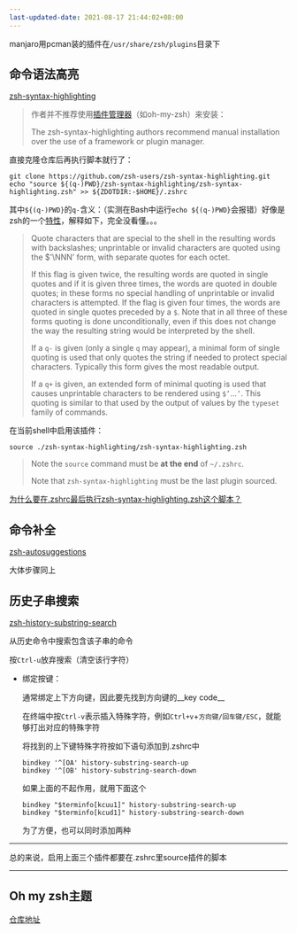 ```yaml
---
last-updated-date: 2021-08-17 21:44:02+08:00
---
```


manjaro用pcman装的插件在`/usr/share/zsh/plugins`目录下

## 命令语法高亮

[zsh-syntax-highlighting](https://github.com/zsh-users/zsh-syntax-highlighting/blob/master/INSTALL.md#with-a-plugin-manager)

> 作者并不推荐使用[插件管理器](https://github.com/unixorn/awesome-zsh-plugins#table-of-contents)（如oh-my-zsh）来安装：
>
> The zsh-syntax-highlighting authors recommend manual installation over the use of a framework or plugin manager.

直接克隆仓库后再执行脚本就行了：

```shell
git clone https://github.com/zsh-users/zsh-syntax-highlighting.git
echo "source ${(q-)PWD}/zsh-syntax-highlighting/zsh-syntax-highlighting.zsh" >> ${ZDOTDIR:-$HOME}/.zshrc
```

其中`${(q-)PWD}`的`q-`含义：（实测在Bash中运行`echo ${(q-)PWD}`会报错）好像是zsh的一个[特性](http://zsh.sourceforge.net/Doc/Release/Expansion.html#Parameter-Expansion-Flags)，解释如下，完全没看懂。。。

> Quote characters that are special to the shell in the resulting words with backslashes; unprintable or invalid characters are quoted using the $’\NNN’ form, with separate quotes for each octet.
>
> If this flag is given twice, the resulting words are quoted in single quotes and if it is given three times, the words are quoted in double quotes; in these forms no special handling of unprintable or invalid characters is attempted. If the flag is given four times, the words are quoted in single quotes preceded by a `$`. Note that in all three of these forms quoting is done unconditionally, even if this does not change the way the resulting string would be interpreted by the shell.
>
> If a `q-` is given (only a single `q` may appear), a minimal form of single quoting is used that only quotes the string if needed to protect special characters. Typically this form gives the most readable output.
>
> If a `q+` is given, an extended form of minimal quoting is used that causes unprintable characters to be rendered using `$’`...`’`. This quoting is similar to that used by the output of values by the `typeset` family of commands.

在当前shell中启用该插件：

```shell
source ./zsh-syntax-highlighting/zsh-syntax-highlighting.zsh
```

> Note the `source` command must be **at the end** of `~/.zshrc`.
>
> Note that `zsh-syntax-highlighting` must be the last plugin sourced.

[为什么要在.zshrc最后执行zsh-syntax-highlighting.zsh这个脚本？](https://github.com/zsh-users/zsh-syntax-highlighting#why-must-zsh-syntax-highlightingzsh-be-sourced-at-the-end-of-the-zshrc-file)

## 命令补全

[zsh-autosuggestions](https://github.com/zsh-users/zsh-autosuggestions)

大体步骤同上

## 历史子串搜索

[zsh-history-substring-search](https://github.com/zsh-users/zsh-history-substring-search)

从历史命令中搜索包含该子串的命令

按`Ctrl-u`放弃搜索（清空该行字符）

- 绑定按键：

  通常绑定上下方向键，因此要先找到方向键的__key code__

  在终端中按`Ctrl-v`表示插入特殊字符，例如`Ctrl+v`+`方向键/回车键/ESC`，就能够打出对应的特殊字符

  将找到的上下键特殊字符按如下语句添加到.zshrc中

  ```shell
  bindkey '^[OA' history-substring-search-up
  bindkey '^[OB' history-substring-search-down
  ```

  如果上面的不起作用，就用下面这个

  ```shell
  bindkey "$terminfo[kcuu1]" history-substring-search-up
  bindkey "$terminfo[kcud1]" history-substring-search-down
  ```

  为了方便，也可以同时添加两种

---

总的来说，启用上面三个插件都要在.zshrc里source插件的脚本

---

## Oh my zsh主题

[仓库地址](https://github.com/ohmyzsh/ohmyzsh/wiki/Themes)